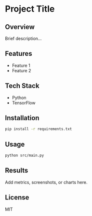 # Project Title

## Overview

Brief description...

## Features
- Feature 1
- Feature 2

## Tech Stack
- Python
- TensorFlow

## Installation
```bash
pip install -r requirements.txt
```

## Usage
```bash
python src/main.py
```

## Results
Add metrics, screenshots, or charts here.

## License
MIT